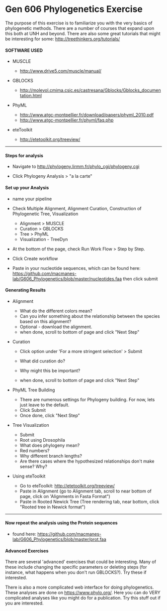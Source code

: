 # Gen 606 Phylogenetics Exercise


The purpose of this exercise is to familiarize you with the very basics of phylogenetic methods. There are a number of courses that expand upon this both at UNH and beyond. There are also some great tutorials that might be interesting for some: http://treethinkers.org/tutorials/

#### SOFTWARE USED

- MUSCLE
	
	- http://www.drive5.com/muscle/manual/ 
- GBLOCKS
	
	- http://molevol.cmima.csic.es/castresana/Gblocks/Gblocks_documentation.html
- PhyML	

	- http://www.atgc-montpellier.fr/download/papers/phyml_2010.pdf
	- http://www.atgc-montpellier.fr/phyml/faq.php

- eteToolkit

	- http://etetoolkit.org/treeview/
---

#### Steps for analysis

- Navigate to http://phylogeny.lirmm.fr/phylo_cgi/phylogeny.cgi

- Click Phylogeny Analysis > "a la carte"

#### Set up your Analysis

- name your pipeline

- Check Multiple Alignment, Alignment Curation, Construction of Phylogenetic Tree, Visualization
	- Alignment > MUSCLE
	- Curation > GBLOCKS
	- Tree > PhyML
	- Visualization - TreeDyn

- At the bottom of the page, check Run Work Flow > Step by Step. 

- Click Create workflow

- Paste in your nucleotide sequences, which can be found here: https://github.com/macmanes-lab/G606_Phylogenetics/blob/master/nucleotides.faa then click submit

#### Generating Results

- Alignment

	- What do the different colors mean?
	- Can you infer something about the relationship between the species based on this alignment?
	- Optional - download the alignment.
	- when done, scroll to bottom of page and click "Next Step"
	

- Curation

	- Click option under 'For a more stringent selection' > Submit

	- What did curation do?
	- Why might this be important? 
	- when done, scroll to bottom of page and click "Next Step"

- PhyML Tree Building
	- There are numerous settings for Phylogeny building. For now, lets just leave to the default. 
	- Click Submit
	- Once done, click "Next Step"

- Tree Visualization
	- Submit
	- Root using Drosophila
	- What does phylogeny mean?
	- Red numbers?
	- Why different branch lengths?
	- Are there cases where the hypothesized relationships don't make sense? Why?
- Using eteToolkit
	- Go to eteToolkit: http://etetoolkit.org/treeview/
	- Paste in Alignment (go to Alignment tab, scroll to near bottom of page, click on 'Alignments in Fasta Format")
	- Paste in Rooted Newick Tree (Tree rendering tab, near bottom, click "Rooted tree in Newick format")


---

#### Now repeat the analysis using the Protein sequences
- found here: https://github.com/macmanes-lab/G606_Phylogenetics/blob/master/prot.faa


#### Advanced Exercises

There are several 'advanced' exercises that could be interesting. Many of these include changing the specific parameters or deleting steps (for instance, what happens when you don't run GBLOCKS?). Try these if interested.
 
There is also a more complicated web interface for doing phylogenetics. These analyses are done on https://www.phylo.org/. Here you can do VERY complicated analyses like you might do for a publication. Try this stuff out if you are interested. 
